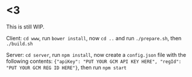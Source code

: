 <3
==

This is still WIP.

Client: `cd www`, run `bower install`, now `cd ..` and run `./prepare.sh`, then `./build.sh`

Server: `cd server`, run `npm install`, now create a `config.json` file with the following contents: `{"apiKey": "PUT YOUR GCM API KEY HERE", "regId": "PUT YOUR GCM REG ID HERE"}`, then run `npm start`
